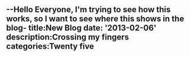 --Hello Everyone, I'm trying to see how this works, so I want to see where this shows in the blog-
title:New Blog
date: '2013-02-06'
description:Crossing my fingers
categories:Twenty five
---
